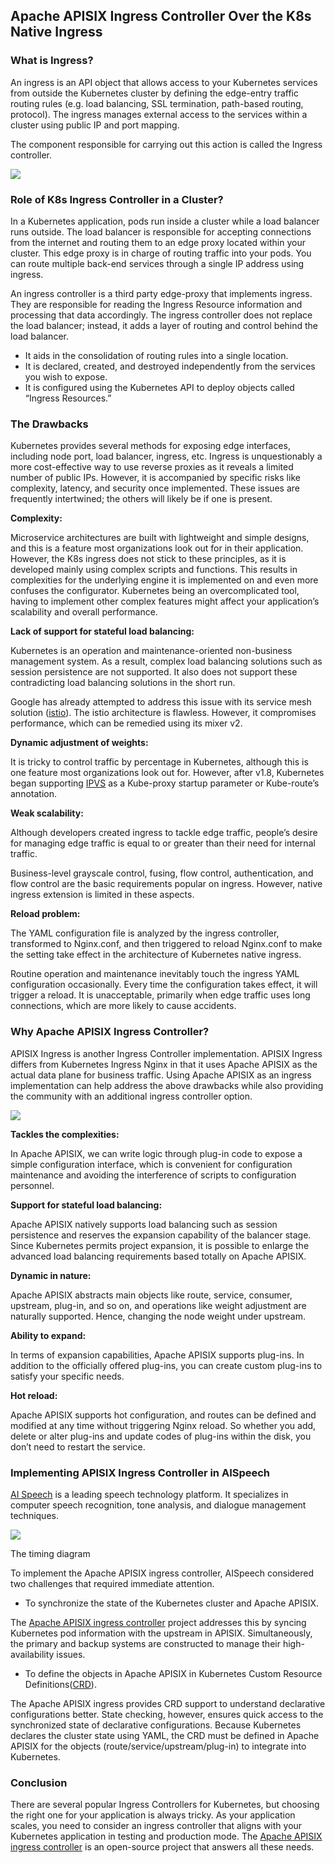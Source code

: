 ## Apache APISIX Ingress Controller Over the K8s Native Ingress

### What is Ingress?

An ingress is an API object that allows access to your Kubernetes services from outside the Kubernetes cluster by defining the edge-entry traffic routing rules (e.g. load balancing, SSL termination, path-based routing, protocol). The ingress manages external access to the services within a cluster using public IP and port mapping.

The component responsible for carrying out this action is called the Ingress controller.

![](https://cdn.hashnode.com/res/hashnode/image/upload/v1649772100803/4IArmUThS.png)

### Role of K8s Ingress Controller in a Cluster?

In a Kubernetes application, pods run inside a cluster while a load balancer runs outside. The load balancer is responsible for accepting connections from the internet and routing them to an edge proxy located within your cluster. This edge proxy is in charge of routing traffic into your pods. You can route multiple back-end services through a single IP address using ingress.

An ingress controller is a third party edge-proxy that implements ingress. They are responsible for reading the Ingress Resource information and processing that data accordingly. The ingress controller does not replace the load balancer; instead, it adds a layer of routing and control behind the load balancer.

*   It aids in the consolidation of routing rules into a single location.
*   It is declared, created, and destroyed independently from the services you wish to expose.
*   It is configured using the Kubernetes API to deploy objects called “Ingress Resources.”

### The Drawbacks

Kubernetes provides several methods for exposing edge interfaces, including node port, load balancer, ingress, etc. Ingress is unquestionably a more cost-effective way to use reverse proxies as it reveals a limited number of public IPs. However, it is accompanied by specific risks like complexity, latency, and security once implemented. These issues are frequently intertwined; the others will likely be if one is present.

**Complexity:**

Microservice architectures are built with ​​lightweight and simple designs, and this is a feature most organizations look out for in their application. However, the K8s ingress does not stick to these principles, as it is developed mainly using complex scripts and functions. This results in complexities for the underlying engine it is implemented on and even more confuses the configurator. Kubernetes being an overcomplicated tool, having to implement other complex features might affect your application’s scalability and overall performance.

**Lack of support for stateful load balancing:**

Kubernetes is an operation and maintenance-oriented non-business management system. As a result, complex load balancing solutions such as session persistence are not supported. It also does not support these contradicting load balancing solutions in the short run.

Google has already attempted to address this issue with its service mesh solution ([istio](https://istio.io/)). The istio architecture is flawless. However, it compromises performance, which can be remedied using its mixer v2.

**Dynamic adjustment of weights:**

It is tricky to control traffic by percentage in Kubernetes, although this is one feature most organizations look out for. However, after v1.8, Kubernetes began supporting [IPVS](https://en.wikipedia.org/wiki/IP_Virtual_Server) as a Kube-proxy startup parameter or Kube-route’s annotation.

**Weak scalability:**

Although developers created ingress to tackle edge traffic, people’s desire for managing edge traffic is equal to or greater than their need for internal traffic.

Business-level grayscale control, fusing, flow control, authentication, and flow control are the basic requirements popular on ingress. However, native ingress extension is limited in these aspects.

**Reload problem:**

The YAML configuration file is analyzed by the ingress controller, transformed to Nginx.conf, and then triggered to reload Nginx.conf to make the setting take effect in the architecture of Kubernetes native ingress.

Routine operation and maintenance inevitably touch the ingress YAML configuration occasionally. Every time the configuration takes effect, it will trigger a reload. It is unacceptable, primarily when edge traffic uses long connections, which are more likely to cause accidents.

### Why Apache APISIX Ingress Controller?

APISIX Ingress is another Ingress Controller implementation. APISIX Ingress differs from Kubernetes Ingress Nginx in that it uses Apache APISIX as the actual data plane for business traffic. Using Apache APISIX as an ingress implementation can help address the above drawbacks while also providing the community with an additional ingress controller option.

![](https://cdn.hashnode.com/res/hashnode/image/upload/v1649772103547/rhxrheSRf.png)

**Tackles the complexities:**

In Apache APISIX, we can write logic through plug-in code to expose a simple configuration interface, which is convenient for configuration maintenance and avoiding the interference of scripts to configuration personnel.

**Support for stateful load balancing:**

Apache APISIX natively supports load balancing such as session persistence and reserves the expansion capability of the balancer stage. Since Kubernetes permits project expansion, it is possible to enlarge the advanced load balancing requirements based totally on Apache APISIX.

**Dynamic in nature:**

Apache APISIX abstracts main objects like route, service, consumer, upstream, plug-in, and so on, and operations like weight adjustment are naturally supported. Hence, changing the node weight under upstream.

**Ability to expand:**

In terms of expansion capabilities, Apache APISIX supports plug-ins. In addition to the officially offered plug-ins, you can create custom plug-ins to satisfy your specific needs.

**Hot reload:**

Apache APISIX supports hot configuration, and routes can be defined and modified at any time without triggering Nginx reload. So whether you add, delete or alter plug-ins and update codes of plug-ins within the disk, you don’t need to restart the service.

### Implementing APISIX Ingress Controller in AISpeech

[AI Speech](https://www.linkedin.com/company/al-speech-ltd) is a leading speech technology platform. It specializes in computer speech recognition, tone analysis, and dialogue management techniques.

![](https://cdn.hashnode.com/res/hashnode/image/upload/v1649772105766/hbZwJwqi1.png)

The timing diagram

To implement the Apache APISIX ingress controller, AISpeech considered two challenges that required immediate attention.

*   To synchronize the state of the Kubernetes cluster and Apache APISIX.

The [Apache APISIX ingress controller](https://github.com/apache/apisix-ingress-controller) project addresses this by syncing Kubernetes pod information with the upstream in APISIX. Simultaneously, the primary and backup systems are constructed to manage their high-availability issues.

*   To define the objects in Apache APISIX in Kubernetes Custom Resource Definitions([CRD](https://kubernetes.io/docs/concepts/extend-kubernetes/api-extension/custom-resources/)).

The Apache APISIX ingress provides CRD support to understand declarative configurations better. State checking, however, ensures quick access to the synchronized state of declarative configurations. Because Kubernetes declares the cluster state using YAML, the CRD must be defined in Apache APISIX for the objects (route/service/upstream/plug-in) to integrate into Kubernetes.

### Conclusion

There are several popular Ingress Controllers for Kubernetes, but choosing the right one for your application is always tricky. As your application scales, you need to consider an ingress controller that aligns with your Kubernetes application in testing and production mode. The [Apache APISIX ingress controller](https://github.com/apache/apisix-ingress-controller) is an open-source project that answers all these needs.
